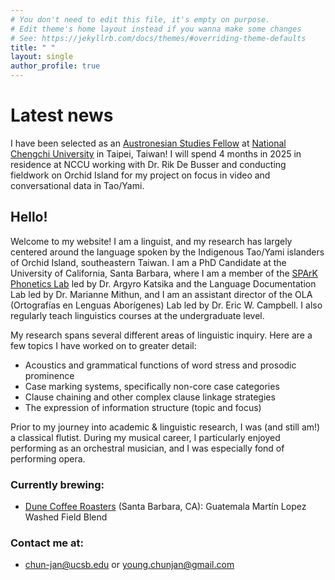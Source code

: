 ```yaml
---
# You don't need to edit this file, it's empty on purpose.
# Edit theme's home layout instead if you wanna make some changes
# See: https://jekyllrb.com/docs/themes/#overriding-theme-defaults
title: " "
layout: single
author_profile: true
---
```


# Latest news

I have been selected as an [Austronesian Studies Fellow](https://ofas.nccu.edu.tw/news/60) at [National Chengchi University](https://www.nccu.edu.tw/index.php?Lang=en) in Taipei, Taiwan! I will spend 4 months in 2025 in residence at NCCU working with Dr. Rik De Busser and conducting fieldwork on Orchid Island for my project on focus in video and conversational data in Tao/Yami.

## Hello!

Welcome to my website! I am a linguist, and my research has largely centered around the language spoken by the Indigenous Tao/Yami islanders of Orchid Island, southeastern Taiwan. I am a PhD Candidate at the University of California, Santa Barbara, where I am a member of the [SPArK Phonetics Lab](https://www.ucsb-spark.com/) led by Dr. Argyro Katsika and the Language Documentation Lab led by Dr. Marianne Mithun, and I am an assistant director of the OLA (Ortografías en Lenguas Aborígenes) Lab led by Dr. Eric W. Campbell. I also regularly teach linguistics courses at the undergraduate level.

My research spans several different areas of linguistic inquiry. Here are a few topics I have worked on to greater detail:
- Acoustics and grammatical functions of word stress and prosodic prominence
- Case marking systems, specifically non-core case categories
- Clause chaining and other complex clause linkage strategies
- The expression of information structure (topic and focus)

Prior to my journey into academic & linguistic research, I was (and still am!) a classical flutist. During my musical career, I particularly enjoyed performing as an orchestral musician, and I was especially fond of performing opera.

### Currently brewing:
- [Dune Coffee Roasters](https://www.dunecoffee.com/) (Santa Barbara, CA): Guatemala Martín Lopez Washed Field Blend

### Contact me at:
- <chun-jan@ucsb.edu> or <young.chunjan@gmail.com>

